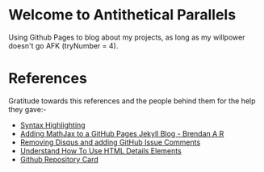 # Welcome to Antithetical Parallels

Using Github Pages to blog about my projects, as long as my willpower doesn't go AFK (tryNumber = 4).

# References
Gratitude towards this references and the people behind them for the help they gave:-

* [Syntax Highlighting](https://mycyberuniverse.com/syntax-highlighting-jekyll.html)
* [Adding MathJax to a GitHub Pages Jekyll Blog - Brendan A R](http://sgeos.github.io/github/jekyll/2016/08/21/adding_mathjax_to_a_jekyll_github_pages_blog.html)
* [Removing Disqus and adding GitHub Issue Comments](https://asp.net-hacker.rocks/2018/11/19/github-comments.html)
* [Understand How To Use HTML Details Elements](https://oneraynyday.github.io/dev/2020/05/03/Analyzing-The-Simplest-C++-Program/)
* [Github Repository Card](https://gh-card.dev/)
